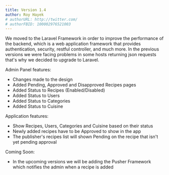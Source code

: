 ```yaml
---
title: Version 1.4
author: Roy Hayek
# authorURL: http://twitter.com/
# authorFBID: 100002976521003
---
```


We moved to the Laravel Framework in order to improve the performance of the backend, which is a web application framework that provides authentication, security, restful controller, and much more.
In the previous versions we were facing problems in some hosts returning json requests that's why we decided to upgrade to Laravel.

Admin Panel features:
- Changes made to the design
- Added Pending, Approved and Disapproved Recipes pages
- Added Status to Recipes (Enabled/Disabled)
- Added Status to Users
- Added Status to Categories
- Added Status to Cuisine

Application features:
- Show Recipes, Users, Categories and Cuisine based on their status
- Newly added recipes have to be Approved to show in the app
- The publisher's recipes list will shown Pending on the recipe that isn't yet pending approval

Coming Soon:
- In the upcoming versions we will be adding the Pusher Framework which notifies the admin when a recipe is added

